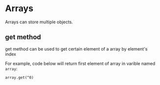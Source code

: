 # Arrays
Arrays can store multiple objects.

## get method
get method can be used to get certain element of a array by element's index

For example, code below will return first element of array in varible named `array`:
```
array.get(^0)
```
